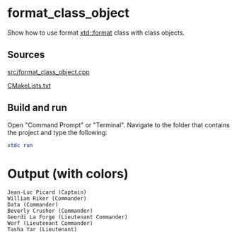 # format_class_object

Show how to use format [xtd::format](https://gammasoft71.github.io/xtd/reference_guides/latest/_format_page.html) class with class objects.

## Sources

[src/format_class_object.cpp](src/format_class_object.cpp)

[CMakeLists.txt](CMakeLists.txt)

## Build and run

Open "Command Prompt" or "Terminal". Navigate to the folder that contains the project and type the following:

```cmake
xtdc run
```

# Output (with colors)

```
Jean-Luc Picard (Captain)
William Riker (Commander)
Data (Commander)
Beverly Crusher (Commander)
Geordi La Forge (Lieutenant Commander)
Worf (Lieutenant Commander)
Tasha Yar (Lieutenant)
```

